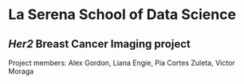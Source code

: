 # La Serena School of Data Science
## *Her2* Breast Cancer Imaging project

Project members: Alex Gordon, Liana Engie, Pia Cortes Zuleta, Victor Moraga
